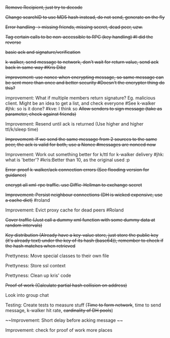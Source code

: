~~Remove Recipient, just try to decode~~

~~Change searchID to use MD5 hash instead, do not send, generate on the fly~~

~~Error handling -> missing friends, missing secret, dead peer, uzw.~~

~~Tag certain calls to be non-accessible to RPC (key handling)  #I did the reverse~~ 

~~basic ack and signature/verification~~

~~k-walker, send message to network, don't wait for return value, send ack back in same way #Kris Dibz~~

~~improvement: use nonce when encrypting message, so same message can be sent more than once and better security #Doesn't the encrypter thing do this?~~

improvement: What if multiple members return signature? Eg. malicious client. Might be an idea to get a list, and check everyone #See k-walker #jhk: so is it done? #kve: I think so
~~Allow senders to sign message (take as parameter, check against friends)~~

Improvement: Resend until ack is returned (Use higher and higher ttl/k/sleep time)

~~Improvement: If we send the same message from 2 sources to the same peer, the ack is valid for both, use a Nonce #messages are nonced now~~

Improvement: Work out something better for k/ttl for k-walker delivery #jhk: what is 'better'? #kris:Better than 10, as the original used :p

~~Error-proof k-walker/ack connection errors (See flooding version for guidance)~~

~~encrypt all xml-rpc traffic. use Diffie-Hellman to exchange secret~~

~~Improvement: Persist neighbour connections (DH is wicked expensive, use a cache dict)~~ #roland 

Improvement: Evict proxy cache for dead peers #Roland

~~Cover traffic (Just call a dummy xml function with some dummy data at random intervals)~~

~~Key distribution (Already have a key-value store, just store the public key (it's already text) under the key of its hash (base64)), remember to check if the hash matches when retrieved~~

Prettyness: Move special classes to their own file

Prettyness: Store ssl context

Prettyness: Clean up kris' code


~~Proof of work (Calculate partial hash collision on address)~~

Look into group chat

Testing: Create tests to measure stuff (~~Time to form network~~, time to send message, k-walker hit rate, ~~cardinality of DH pools~~)

~~Improvement: Short delay before acking message ~~

Improvement: check for proof of work more places